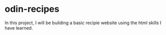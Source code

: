 # odin-recipes
In this project, I will be building a basic recipie website using the html skills I have learned. 
